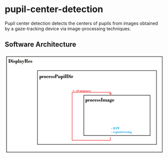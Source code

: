 # pupil-center-detection
Pupil center detection detects the centers of pupils from images obtained by a gaze-tracking device via image-processing techniques.

## Software Architecture
![Software Architecture](https://github.com/jlnkls/pupil-center-detection/blob/main/doc/sw_architecture.png)
